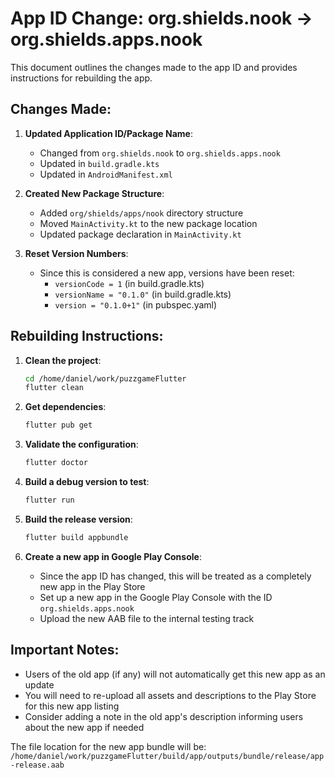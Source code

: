 # App ID Change: org.shields.nook → org.shields.apps.nook

This document outlines the changes made to the app ID and provides instructions for rebuilding the app.

## Changes Made:

1. **Updated Application ID/Package Name**:
   - Changed from `org.shields.nook` to `org.shields.apps.nook`
   - Updated in `build.gradle.kts`
   - Updated in `AndroidManifest.xml`

2. **Created New Package Structure**:
   - Added `org/shields/apps/nook` directory structure
   - Moved `MainActivity.kt` to the new package location
   - Updated package declaration in `MainActivity.kt`

3. **Reset Version Numbers**:
   - Since this is considered a new app, versions have been reset:
     - `versionCode = 1` (in build.gradle.kts)
     - `versionName = "0.1.0"` (in build.gradle.kts)
     - `version = "0.1.0+1"` (in pubspec.yaml)

## Rebuilding Instructions:

1. **Clean the project**:
   ```bash
   cd /home/daniel/work/puzzgameFlutter
   flutter clean
   ```

2. **Get dependencies**:
   ```bash
   flutter pub get
   ```

3. **Validate the configuration**:
   ```bash
   flutter doctor
   ```

4. **Build a debug version to test**:
   ```bash
   flutter run
   ```

5. **Build the release version**:
   ```bash
   flutter build appbundle
   ```

6. **Create a new app in Google Play Console**:
   - Since the app ID has changed, this will be treated as a completely new app in the Play Store
   - Set up a new app in the Google Play Console with the ID `org.shields.apps.nook`
   - Upload the new AAB file to the internal testing track

## Important Notes:

- Users of the old app (if any) will not automatically get this new app as an update
- You will need to re-upload all assets and descriptions to the Play Store for this new app listing
- Consider adding a note in the old app's description informing users about the new app if needed

The file location for the new app bundle will be:
`/home/daniel/work/puzzgameFlutter/build/app/outputs/bundle/release/app-release.aab`
